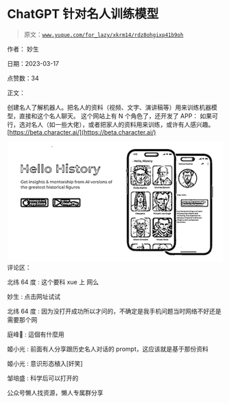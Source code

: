 # ChatGPT 针对名人训练模型

> 原文：[`www.yuque.com/for_lazy/xkrm14/rdz8ohgixp41b9oh`](https://www.yuque.com/for_lazy/xkrm14/rdz8ohgixp41b9oh)



作者： 妙生



日期：2023-03-17



点赞数：34

<ne-hole id="u326068ca" data-lake-id="u326068ca">

正文：



创建名人了解机器人。把名人的资料（视频、文字、演讲稿等）用来训练机器模型，直接和这个名人聊天。 这个网站上有 N 个角色了，还开发了 APP： 如果可行，选对名人（如一些大佬），或者把家人的资料用来训练，或许有人感兴趣。[https://beta.character.ai/](https://beta.character.ai/)



![](img/7ec09feb9d5049a4f14f7a84e69fd59e.png)  <ne-hole id="u2321b216" data-lake-id="u2321b216"><ne-p id="u4e692833" data-lake-id="u4e692833">评论区：



北纬 64 度 : 这个要科 xue 上 网么



妙生 : 点击网址试试



北纬 64 度 : 因为没打开成功所以才问的，不确定是我手机问题当时网络不好还是需要那个网



庭峰🍂 : 這個有什麼用



姬小光 : 前面有人分享跟历史名人对话的 prompt，这应该就是基于那份资料



姬小光 : 意识形态植入[奸笑]



邹培盛 : 科学后可以打开的

<ne-hole id="ub1330611" data-lake-id="ub1330611">

公众号懒人找资源，懒人专属群分享

</ne-hole></ne-hole></ne-p></ne-hole>